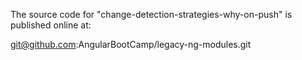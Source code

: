 The source code for "change-detection-strategies-why-on-push" is published online at:

git@github.com:AngularBootCamp/legacy-ng-modules.git
